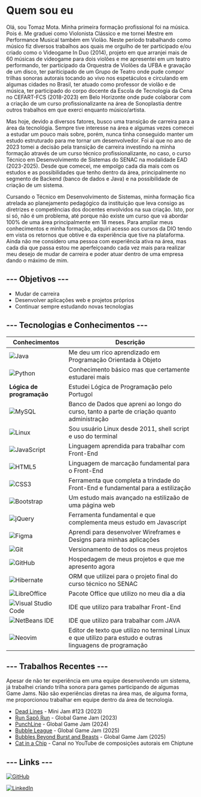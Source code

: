 # Quem sou eu

Olá, sou Tomaz Mota. Minha primeira formação profissional foi na música. Pois é. Me graduei como Violonista Clássico e me tornei Mestre em Performance Musical também em Violão. Neste período trabalhando como músico fiz diversos trabalhos aos quais me orgulho de ter participado e/ou criado como o Videogame In Duo (2014), projeto em que arranjei mais de 60 músicas de videogame para dois violões e me apresentei em um teatro performando, ter participado da Orquestra de Violões da UFBA e gravação de um disco, ter pariticipado de um Grupo de Teatro onde pude compor trilhas sonoras autorais tocando ao vivo nos espetáculos e circulando em algumas cidades no Brasil, ter atuado como professor de violão e de música, ter participado do corpo docente da Escola de Tecnologia da Cena no CEFART-FCS (2018-2023) em Belo Horizonte onde pude colaborar com a criação de um curso profissionalizante na área de Sonoplastia dentre outros trabalhos em que exerci enquanto músico/artista.

Mas hoje, devido a diversos fatores, busco uma transição de carreira para a área da tecnológia. Sempre tive interesse na área e algumas vezes comecei a estudar um pouco mais sobre, porém, nunca tinha conseguido manter um estudo estruturado para me tornar um desenvolvedor. Foi aí que no ano de 2023 tomei a decisão pela transição de carreira investindo na minha formação através de um curso técnico profissionalizante, no caso, o curso Técnico em Desenvolvimento de Sistemas do SENAC na modalidade EAD (2023-2025). Desde que comecei, me empolgo cada dia mais com os estudos e as possibilidades que tenho dentro da área, principalmente no segmento de Backend (banco de dados e Java) e na possibilidade de criação de um sistema.

Cursando o Técnico em Desenvolvimento de Sistemas, minha formação fica atrelada ao planejamento pedagógico da instituição que leva consigo as diretrizes e competências dos docentes envolvidos na sua criação. Isto, por si só, não é um problema, até porque não existe um curso que vá abordar 100% de uma área principalmente em 18 meses. Para ampliar meus conhecimentos e minha formação, adquiri acesso aos cursos da DIO tendo em vista os retornos que obtive e da experiência que tive na plataforma. Ainda não me considero uma pessoa com experiência ativa na área, mas cada dia que passa estou me aperfeiçoando cada vez mais para realizar meu desejo de mudar de carreira e poder atuar dentro de uma empresa dando o máximo de mim.


## --- Objetivos ---

- Mudar de carreira
- Desenvolver aplicações web e projetos próprios
- Continuar sempre estudando novas tecnologias

## --- Tecnologias e Conhecimentos ---

| Conhecimentos | Descrição |
|---------------|-----------|
| ![Java](https://img.shields.io/badge/java-%23ED8B00.svg?style=for-the-badge&logo=openjdk&logoColor=white) | Me deu um rico aprendizado em Programação Orientada à Objeto |
| ![Python](https://img.shields.io/badge/python-3670A0?style=for-the-badge&logo=python&logoColor=ffdd54) | Conhecimento básico mas que certamente estudarei mais |
| **Lógica de programação** | Estudei Lógica de Programação pelo Portugol |
| ![MySQL](https://img.shields.io/badge/MySQL-00000F?style=for-the-badge&logo=mysql&logoColor=white) | Banco de Dados que apreni ao longo do curso, tanto a parte de criação quanto administração |
| ![Linux](https://img.shields.io/badge/Linux-000?style=for-the-badge&logo=linux&logoColor=FCC624) | Sou usuário Linux desde 2011, shell script e uso do terminal |
| ![JavaScript](https://img.shields.io/badge/javascript-%23323330.svg?style=for-the-badge&logo=javascript&logoColor=%23F7DF1E) | Linguagem aprendida para trabalhar com Front-End |
| ![HTML5](https://img.shields.io/badge/html5-%23E34F26.svg?style=for-the-badge&logo=html5&logoColor=white) | Linguagem de marcação fundamental para o Front-End |
| ![CSS3](https://img.shields.io/badge/css3-%231572B6.svg?style=for-the-badge&logo=css3&logoColor=white) | Ferramenta que completa a trindade do Front-End e fundamental para a estilização |
| ![Bootstrap](https://img.shields.io/badge/bootstrap-%238511FA.svg?style=for-the-badge&logo=bootstrap&logoColor=white) | Um estudo mais avançado na estilizaão de uma página web |
| ![jQuery](https://img.shields.io/badge/jquery-%230769AD.svg?style=for-the-badge&logo=jquery&logoColor=white) | Ferramenta fundamental e que complementa meus estudo em Javascript |
| ![Figma](https://img.shields.io/badge/figma-%23F24E1E.svg?style=for-the-badge&logo=figma&logoColor=white) | Aprendi para desenvolver Wireframes e Designs para minhas aplicações |
| ![Git](https://img.shields.io/badge/git-%23F05033.svg?style=for-the-badge&logo=git&logoColor=white) | Versionamento de todos os meus projetos |
| ![GitHub](https://img.shields.io/badge/github-%23121011.svg?style=for-the-badge&logo=github&logoColor=white) | Hospedagem de meus projetos e que me apresento agora |
| ![Hibernate](https://img.shields.io/badge/Hibernate-59666C?style=for-the-badge&logo=Hibernate&logoColor=white) | ORM que utilizei para o projeto final do curso técnico no SENAC |
| ![LibreOffice](https://img.shields.io/badge/LibreOffice-%2318A303?style=for-the-badge&logo=LibreOffice&logoColor=white) | Pacote Office que utilizo no meu dia a dia |
| ![Visual Studio Code](https://img.shields.io/badge/Visual%20Studio%20Code-0078d7.svg?style=for-the-badge&logo=visual-studio-code&logoColor=white) | IDE que utilizo para trabalhar Front-End |
| ![NetBeans IDE](https://img.shields.io/badge/NetBeansIDE-1B6AC6.svg?style=for-the-badge&logo=apache-netbeans-ide&logoColor=white) | IDE que utilizo para trabalhar com JAVA |
| ![Neovim](https://img.shields.io/badge/NeoVim-%2357A143.svg?&style=for-the-badge&logo=neovim&logoColor=white) | Editor de texto que utilizo no terminal Linux e que utilizo para estudo e outras linguagens de programação |

## --- Trabalhos Recentes ---

Apesar de não ter experiência em uma equipe desenvolvendo um sistema, já trabalhei criando trilha sonora para games participando de algumas Game Jams. Não são experiências diretas na área mas, de alguma forma, me proporcionou trabalhar em equipe dentro da área de tecnologia.

- [Dead Lines](https://printer-not-found.itch.io/gamejam-dev-build) - Mini Jam #123 (2023)
- [Run Sapô Run](https://v3.globalgamejam.org/2023/games/run-sap%C3%B3-run-1) - Global Game Jam (2023)
- [PunchLine](https://globalgamejam.org/games/2024/punchline-4-0) - Global Game Jam (2024)
- [Bubble League](https://lugu.itch.io/bubble-league) - Global Game Jam (2025)
- [Bubbles Beyond Burst and Beasts](https://marcotmotta.itch.io/bubbles-beyond-burst-and-beasts) - Global Game Jam (2025)
- [Cat in a Chip](https://www.youtube.com/channel/UCJFMJbov5wy-Pcb3b-bYgzQ) - Canal no YouTube de composições autorais em Chiptune

## --- Links ---

[![GitHub](https://img.shields.io/badge/GitHub-100000?style=for-the-badge&logo=github&logoColor=white)](https://github.com/TomazMotaDev/)

[![LinkedIn](https://img.shields.io/badge/LinkedIn-0077B5?style=for-the-badge&logo=linkedin&logoColor=white)](www.linkedin.com/in/tomaz-mota-2149b9260)

